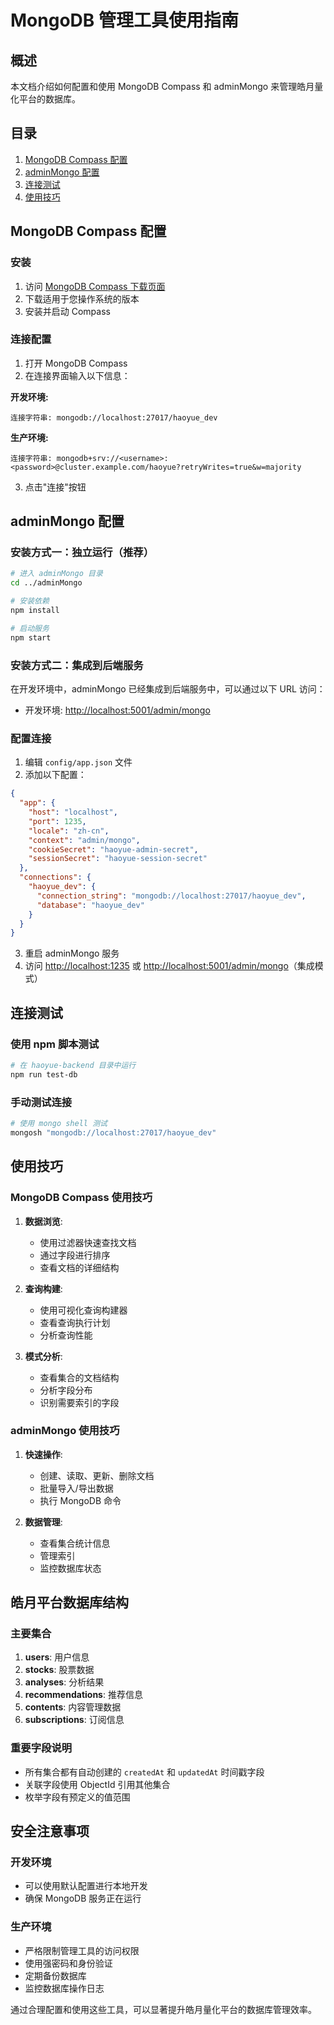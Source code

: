 # MongoDB 管理工具使用指南

## 概述

本文档介绍如何配置和使用 MongoDB Compass 和 adminMongo 来管理皓月量化平台的数据库。

## 目录

1. [MongoDB Compass 配置](#mongodb-compass-配置)
2. [adminMongo 配置](#adminmongo-配置)
3. [连接测试](#连接测试)
4. [使用技巧](#使用技巧)

## MongoDB Compass 配置

### 安装

1. 访问 [MongoDB Compass 下载页面](https://www.mongodb.com/try/download/compass)
2. 下载适用于您操作系统的版本
3. 安装并启动 Compass

### 连接配置

1. 打开 MongoDB Compass
2. 在连接界面输入以下信息：

**开发环境:**

```env
连接字符串: mongodb://localhost:27017/haoyue_dev
```

**生产环境:**

```env
连接字符串: mongodb+srv://<username>:<password>@cluster.example.com/haoyue?retryWrites=true&w=majority
```

3. 点击"连接"按钮

## adminMongo 配置

### 安装方式一：独立运行（推荐）

```bash
# 进入 adminMongo 目录
cd ../adminMongo

# 安装依赖
npm install

# 启动服务
npm start
```

### 安装方式二：集成到后端服务

在开发环境中，adminMongo 已经集成到后端服务中，可以通过以下 URL 访问：

- 开发环境: <http://localhost:5001/admin/mongo>

### 配置连接

1. 编辑 `config/app.json` 文件
2. 添加以下配置：

```json
{
  "app": {
    "host": "localhost",
    "port": 1235,
    "locale": "zh-cn",
    "context": "admin/mongo",
    "cookieSecret": "haoyue-admin-secret",
    "sessionSecret": "haoyue-session-secret"
  },
  "connections": {
    "haoyue_dev": {
      "connection_string": "mongodb://localhost:27017/haoyue_dev",
      "database": "haoyue_dev"
    }
  }
}
```

3. 重启 adminMongo 服务
4. 访问 <http://localhost:1235> 或 <http://localhost:5001/admin/mongo>（集成模式）

## 连接测试

### 使用 npm 脚本测试

```bash
# 在 haoyue-backend 目录中运行
npm run test-db
```

### 手动测试连接

```bash
# 使用 mongo shell 测试
mongosh "mongodb://localhost:27017/haoyue_dev"
```

## 使用技巧

### MongoDB Compass 使用技巧

1. **数据浏览**:
   - 使用过滤器快速查找文档
   - 通过字段进行排序
   - 查看文档的详细结构

2. **查询构建**:
   - 使用可视化查询构建器
   - 查看查询执行计划
   - 分析查询性能

3. **模式分析**:
   - 查看集合的文档结构
   - 分析字段分布
   - 识别需要索引的字段

### adminMongo 使用技巧

1. **快速操作**:
   - 创建、读取、更新、删除文档
   - 批量导入/导出数据
   - 执行 MongoDB 命令

2. **数据管理**:
   - 查看集合统计信息
   - 管理索引
   - 监控数据库状态

## 皓月平台数据库结构

### 主要集合

1. **users**: 用户信息
2. **stocks**: 股票数据
3. **analyses**: 分析结果
4. **recommendations**: 推荐信息
5. **contents**: 内容管理数据
6. **subscriptions**: 订阅信息

### 重要字段说明

- 所有集合都有自动创建的 `createdAt` 和 `updatedAt` 时间戳字段
- 关联字段使用 ObjectId 引用其他集合
- 枚举字段有预定义的值范围

## 安全注意事项

### 开发环境

- 可以使用默认配置进行本地开发
- 确保 MongoDB 服务正在运行

### 生产环境

- 严格限制管理工具的访问权限
- 使用强密码和身份验证
- 定期备份数据库
- 监控数据库操作日志

通过合理配置和使用这些工具，可以显著提升皓月量化平台的数据库管理效率。

